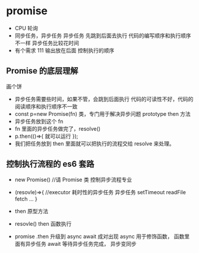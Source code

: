 # promise

- CPU 轮询
- 同步任务，异步任务
  异步任务
  先跳到后面去执行
  代码的编写顺序和执行顺序不一样
  异步任务比较花时间
- 有个需求
  111 输出放在后面
  控制执行的顺序

## Promise 的底层理解

画个饼

- 异步任务需要些时间，如果不管，会跳到后面执行
  代码的可读性不好，代码的阅读顺序和执行顺序不一致
- const p=new Promise(fn)
  类，专门用于解决异步问题
  prototype then 方法
- 异步任务放到这个 fn
- fn 里面的异步任务做完了，resolve()
- p.then(()=>{
  就可以运行
  });
- 我们把任务放到 then 里面就可以把执行的流程交给 resolve 来处理。

## **控制执行流程**的 es6 套路

- new Promise() //请 Promise 类 控制异步流程专业
- (resovle)=>{ //executor 耗时性的异步任务
  异步任务 setTimeout readFile fetch ...
  }
- then 原型方法
- resovle() then 函数执行

- promise .then 升级到 async await 成对出现
  async 用于修饰函数， 函数里面有异步任务
  await 等待异步任务完成， 异步变同步
